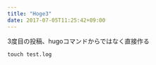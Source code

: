 ```yaml
---
title: "Hoge3"
date: 2017-07-05T11:25:42+09:00
---
```

3度目の投稿、hugoコマンドからではなく直接作る

```
touch test.log
```

